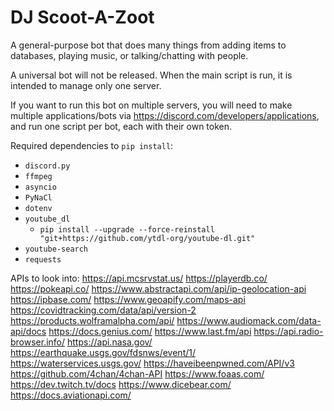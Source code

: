 # DJ Scoot-A-Zoot
A general-purpose bot that does many things from adding items to databases, playing music, or talking/chatting with people.

A universal bot will not be released. When the main script is run, it is intended to manage only one server.

If you want to run this bot on multiple servers, you will need to make multiple applications/bots via https://discord.com/developers/applications, and run one script per bot, each with their own token.

Required dependencies to `pip install`:
* `discord.py`
* `ffmpeg`
* `asyncio`
* `PyNaCl`
* `dotenv`
* `youtube_dl`
    * `pip install --upgrade --force-reinstall "git+https://github.com/ytdl-org/youtube-dl.git"`
* `youtube-search`
* `requests`

APIs to look into:
https://api.mcsrvstat.us/
https://playerdb.co/
https://pokeapi.co/
https://www.abstractapi.com/api/ip-geolocation-api
https://ipbase.com/
https://www.geoapify.com/maps-api
https://covidtracking.com/data/api/version-2
https://products.wolframalpha.com/api/
https://www.audiomack.com/data-api/docs
https://docs.genius.com/
https://www.last.fm/api
https://api.radio-browser.info/
https://api.nasa.gov/
https://earthquake.usgs.gov/fdsnws/event/1/
https://waterservices.usgs.gov/
https://haveibeenpwned.com/API/v3
https://github.com/4chan/4chan-API
https://www.foaas.com/
https://dev.twitch.tv/docs
https://www.dicebear.com/
https://docs.aviationapi.com/